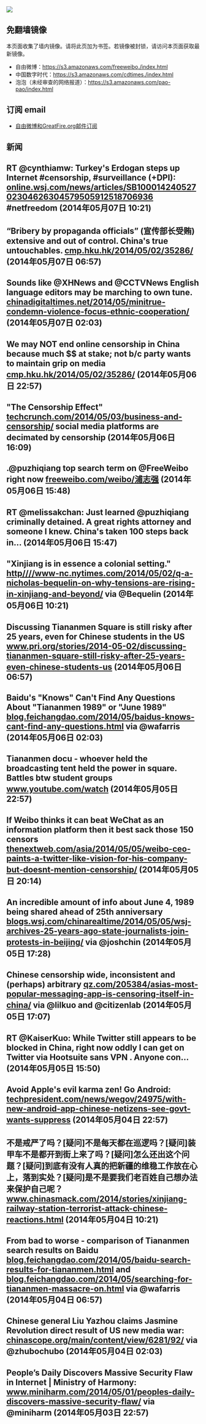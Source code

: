 <img src="https://raw.githubusercontent.com/greatfire/z/master/logos.gif" />

## 免翻墙镜像
本页面收集了墙内镜像。请将此页加为书签。若镜像被封锁，请访问本页面获取最新镜像。
* 自由微博：https://s3.amazonaws.com/freeweibo./index.html
* 中国数字时代：https://s3.amazonaws.com/cdtimes./index.html
* 泡泡（未经审查的网络报道）：https://s3.amazonaws.com/pao-pao/index.html

## 订阅 email
* <a href="https://greatfire.us7.list-manage.com/subscribe?u=854fca58782082e0cbdf204a0&id=c78949b93c">自由微博和GreatFire.org邮件订阅</a>
		
## 新闻
RT @cynthiamw: Turkey's Erdogan steps up Internet #censorship, #surveillance (+DPI): <a href="http://online.wsj.com/news/articles/SB10001424052702304626304579505912518706936?mod=WSJ_hp_RightTopStories&mg=reno64-wsj&utm_content=buffer78f38&utm_medium=social&utm_source=twitter.com&utm_campaign=buffer#">online.wsj.com/news/articles/SB10001424052702304626304579505912518706936</a> #netfreedom (2014年05月07日 10:21)
 ---
“Bribery by propaganda officials” (宣传部长受贿) extensive and out of control. China's true untouchables. <a href="http://cmp.hku.hk/2014/05/02/35286/">cmp.hku.hk/2014/05/02/35286/</a> (2014年05月07日 06:57)
 ---
Sounds like @XHNews and @CCTVNews English language editors may be marching to own tune.    <a href="http://chinadigitaltimes.net/2014/05/minitrue-condemn-violence-focus-ethnic-cooperation/#.U2dIIcY4YKQ.twitter">chinadigitaltimes.net/2014/05/minitrue-condemn-violence-focus-ethnic-cooperation/</a> (2014年05月07日 02:03)
 ---
We may NOT end online censorship in China because much $$ at stake; not b/c party wants to maintain grip on media <a href="http://cmp.hku.hk/2014/05/02/35286/">cmp.hku.hk/2014/05/02/35286/</a> (2014年05月06日 22:57)
 ---
"The Censorship Effect" <a href="http://techcrunch.com/2014/05/03/business-and-censorship/?utm_content=buffer2a6b6&utm_medium=social&utm_source=twitter.com&utm_campaign=buffer">techcrunch.com/2014/05/03/business-and-censorship/</a> social media platforms are decimated by censorship (2014年05月06日 16:09)
 ---
.@puzhiqiang top search term on @FreeWeibo right now <a href="https://freeweibo.com/weibo/%E6%B5%A6%E5%BF%97%E5%BC%BA?censored">freeweibo.com/weibo/浦志强</a> (2014年05月06日 15:48)
 ---
RT @melissakchan: Just learned @puzhiqiang criminally detained. A great rights attorney and someone I knew. China's taken 100 steps back in… (2014年05月06日 15:47)
 ---
"Xinjiang is in essence a colonial setting." <a href="HTTP://http:////www-nc.nytimes.com/2014/05/02/q-a-nicholas-bequelin-on-why-tensions-are-rising-in-xinjiang-and-beyond/?=_php=true&_type=blogs&_php=true&_type=blogs&_php=true&_type=blogs&_php=true&_type=blogs&_php=true&_type=blogs&_php=true&_type=blogs&_php=true&_type=blogs&_r=6&">http////www-nc.nytimes.com/2014/05/02/q-a-nicholas-bequelin-on-why-tensions-are-rising-in-xinjiang-and-beyond/</a> via @Bequelin (2014年05月06日 10:21)
 ---
Discussing Tiananmen Square is still risky after 25 years, even for Chinese students in the US <a href="http://www.pri.org/stories/2014-05-02/discussing-tiananmen-square-still-risky-after-25-years-even-chinese-students-us">www.pri.org/stories/2014-05-02/discussing-tiananmen-square-still-risky-after-25-years-even-chinese-students-us</a> (2014年05月06日 06:57)
 ---
Baidu's "Knows" Can't Find Any Questions About "Tiananmen 1989" or "June 1989" <a href="http://blog.feichangdao.com/2014/05/baidus-knows-cant-find-any-questions.html">blog.feichangdao.com/2014/05/baidus-knows-cant-find-any-questions.html</a> via @wafarris (2014年05月06日 02:03)
 ---
Tiananmen docu - whoever held the broadcasting tent held the power in square. Battles btw student groups <a href="http://www.youtube.com/watch?v=AGnu_HwqAfs&feature=youtu.be&t=7m47s">www.youtube.com/watch</a> (2014年05月05日 22:57)
 ---
If Weibo thinks it can beat WeChat as an information platform then it best sack those 150 censors <a href="http://thenextweb.com/asia/2014/05/05/weibo-ceo-paints-a-twitter-like-vision-for-his-company-but-doesnt-mention-censorship/">thenextweb.com/asia/2014/05/05/weibo-ceo-paints-a-twitter-like-vision-for-his-company-but-doesnt-mention-censorship/</a> (2014年05月05日 20:14)
 ---
An incredible amount of info about June 4, 1989 being shared ahead of 25th anniversary <a href="http://blogs.wsj.com/chinarealtime/2014/05/05/wsj-archives-25-years-ago-state-journalists-join-protests-in-beijing/?mod=WSJBlog">blogs.wsj.com/chinarealtime/2014/05/05/wsj-archives-25-years-ago-state-journalists-join-protests-in-beijing/</a> via @joshchin (2014年05月05日 17:28)
 ---
Chinese censorship wide, inconsistent and (perhaps) arbitrary <a href="http://qz.com/205384/asias-most-popular-messaging-app-is-censoring-itself-in-china/">qz.com/205384/asias-most-popular-messaging-app-is-censoring-itself-in-china/</a> via @lilkuo and @citizenlab (2014年05月05日 17:07)
 ---
RT @KaiserKuo: While Twitter still appears to be blocked in China, right now oddly I can get on Twitter via Hootsuite sans VPN . Anyone con… (2014年05月05日 15:50)
 ---
Avoid Apple's evil karma zen! Go Android: <a href="http://techpresident.com/news/wegov/24975/with-new-android-app-chinese-netizens-see-govt-wants-suppress?utm_content=buffer559e3&utm_medium=social&utm_source=twitter.com&utm_campaign=buffer">techpresident.com/news/wegov/24975/with-new-android-app-chinese-netizens-see-govt-wants-suppress</a> (2014年05月04日 22:57)
 ---
不是戒严了吗？[疑问]不是每天都在巡逻吗？[疑问]装甲车不是都开到街上来了吗？[疑问]怎么还出这个问题？[疑问]到底有没有人真的把新疆的维稳工作放在心上，落到实处？[疑问]是不是要我们老百姓自己想办法来保护自己呢？ <a href="http://www.chinasmack.com/2014/stories/xinjiang-railway-station-terrorist-attack-chinese-reactions.html">www.chinasmack.com/2014/stories/xinjiang-railway-station-terrorist-attack-chinese-reactions.html</a> (2014年05月04日 10:21)
 ---
From bad to worse - comparison of Tiananmen search results on Baidu <a href="http://blog.feichangdao.com/2014/05/baidu-search-results-for-tiananmen.html?utm_content=buffer27f18&utm_medium=social&utm_source=twitter.com&utm_campaign=buffer">blog.feichangdao.com/2014/05/baidu-search-results-for-tiananmen.html</a> and <a href="http://blog.feichangdao.com/2014/05/searching-for-tiananmen-massacre-on.html">blog.feichangdao.com/2014/05/searching-for-tiananmen-massacre-on.html</a> via @wafarris (2014年05月04日 06:57)
 ---
Chinese general Liu Yazhou claims Jasmine Revolution direct result of US new media war: <a href="http://chinascope.org/main/content/view/6281/92/">chinascope.org/main/content/view/6281/92/</a> via @zhubochubo (2014年05月04日 02:03)
 ---
People’s Daily Discovers Massive Security Flaw in Internet | Ministry of Harmony: <a href="http://www.miniharm.com/2014/05/01/peoples-daily-discovers-massive-security-flaw/?utm_content=buffer8f60a&utm_medium=social&utm_source=twitter.com&utm_campaign=buffer">www.miniharm.com/2014/05/01/peoples-daily-discovers-massive-security-flaw/</a> via @miniharm (2014年05月03日 22:57)
 ---
